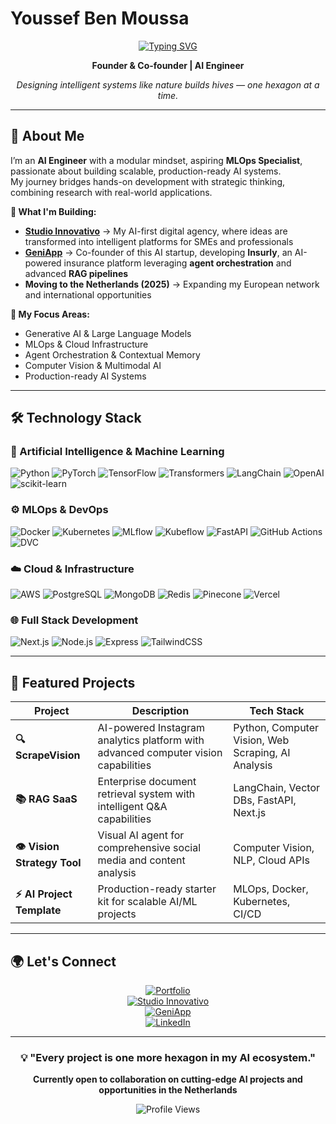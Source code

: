 # Youssef Ben Moussa

<div align="center">

[![Typing SVG](https://readme-typing-svg.herokuapp.com?font=Fira+Code&weight=600&size=28&pause=1000&color=2E86C1&center=true&vCenter=true&random=false&width=700&height=60&lines=AI+Engineer+%7C+Aspiring+MLOps+Specialist;Designing+intelligent+systems+like+nature+builds+hives;One+hexagon+at+a+time)](https://git.io/typing-svg)

**Founder & Co-founder | AI Engineer**

*Designing intelligent systems like nature builds hives — one hexagon at a time.*

</div>

---

## 🚀 About Me

I’m an **AI Engineer** with a modular mindset, aspiring **MLOps Specialist**, passionate about building scalable, production-ready AI systems.  
My journey bridges hands-on development with strategic thinking, combining research with real-world applications.

**🌟 What I'm Building:**
- **[Studio Innovativo](https://studioinnovativo.it)** → My AI-first digital agency, where ideas are transformed into intelligent platforms for SMEs and professionals  
- **[GeniApp](http://geniapp.it)** → Co-founder of this AI startup, developing **Insurly**, an AI-powered insurance platform leveraging **agent orchestration** and advanced **RAG pipelines**  
- **Moving to the Netherlands (2025)** → Expanding my European network and international opportunities  

**🎯 My Focus Areas:**
- Generative AI & Large Language Models  
- MLOps & Cloud Infrastructure  
- Agent Orchestration & Contextual Memory  
- Computer Vision & Multimodal AI  
- Production-ready AI Systems  

---

## 🛠️ Technology Stack

### 🧠 Artificial Intelligence & Machine Learning
<p align="left">
<img src="https://img.shields.io/badge/Python-3776AB?style=for-the-badge&logo=python&logoColor=white" alt="Python"/>
<img src="https://img.shields.io/badge/PyTorch-EE4C2C?style=for-the-badge&logo=pytorch&logoColor=white" alt="PyTorch"/>
<img src="https://img.shields.io/badge/TensorFlow-FF6F00?style=for-the-badge&logo=tensorflow&logoColor=white" alt="TensorFlow"/>
<img src="https://img.shields.io/badge/🤗%20Transformers-FFD21E?style=for-the-badge" alt="Transformers"/>
<img src="https://img.shields.io/badge/LangChain-1C3C3C?style=for-the-badge&logo=langchain&logoColor=white" alt="LangChain"/>
<img src="https://img.shields.io/badge/OpenAI-412991?style=for-the-badge&logo=openai&logoColor=white" alt="OpenAI"/>
<img src="https://img.shields.io/badge/scikit--learn-F7931E?style=for-the-badge&logo=scikit-learn&logoColor=white" alt="scikit-learn"/>
</p>

### ⚙️ MLOps & DevOps
<p align="left">
<img src="https://img.shields.io/badge/Docker-2496ED?style=for-the-badge&logo=docker&logoColor=white" alt="Docker"/>
<img src="https://img.shields.io/badge/Kubernetes-326CE5?style=for-the-badge&logo=kubernetes&logoColor=white" alt="Kubernetes"/>
<img src="https://img.shields.io/badge/MLflow-0194E2?style=for-the-badge&logo=mlflow&logoColor=white" alt="MLflow"/>
<img src="https://img.shields.io/badge/Kubeflow-0066FF?style=for-the-badge&logo=kubeflow&logoColor=white" alt="Kubeflow"/>
<img src="https://img.shields.io/badge/FastAPI-009688?style=for-the-badge&logo=fastapi&logoColor=white" alt="FastAPI"/>
<img src="https://img.shields.io/badge/GitHub%20Actions-2088FF?style=for-the-badge&logo=github-actions&logoColor=white" alt="GitHub Actions"/>
<img src="https://img.shields.io/badge/DVC-945DD6?style=for-the-badge&logo=dvc&logoColor=white" alt="DVC"/>
</p>

### ☁️ Cloud & Infrastructure
<p align="left">
<img src="https://img.shields.io/badge/AWS-232F3E?style=for-the-badge&logo=amazonaws&logoColor=white" alt="AWS"/>
<img src="https://img.shields.io/badge/PostgreSQL-336791?style=for-the-badge&logo=postgresql&logoColor=white" alt="PostgreSQL"/>
<img src="https://img.shields.io/badge/MongoDB-47A248?style=for-the-badge&logo=mongodb&logoColor=white" alt="MongoDB"/>
<img src="https://img.shields.io/badge/Redis-DC382D?style=for-the-badge&logo=redis&logoColor=white" alt="Redis"/>
<img src="https://img.shields.io/badge/Pinecone-000000?style=for-the-badge&logo=pinecone&logoColor=white" alt="Pinecone"/>
<img src="https://img.shields.io/badge/Vercel-000000?style=for-the-badge&logo=vercel&logoColor=white" alt="Vercel"/>
</p>

### 🌐 Full Stack Development
<p align="left">
<img src="https://img.shields.io/badge/Next.js-000000?style=for-the-badge&logo=nextdotjs&logoColor=white" alt="Next.js"/>
<img src="https://img.shields.io/badge/Node.js-339933?style=for-the-badge&logo=nodedotjs&logoColor=white" alt="Node.js"/>
<img src="https://img.shields.io/badge/Express.js-000000?style=for-the-badge&logo=express&logoColor=white" alt="Express"/>
<img src="https://img.shields.io/badge/Tailwind%20CSS-06B6D4?style=for-the-badge&logo=tailwindcss&logoColor=white" alt="TailwindCSS"/>
</p>

---

## 🎯 Featured Projects

<div align="center">

| Project | Description | Tech Stack |
|---------|-------------|------------|
| **🔍 ScrapeVision** | AI-powered Instagram analytics platform with advanced computer vision capabilities | Python, Computer Vision, Web Scraping, AI Analysis |
| **📚 RAG SaaS** | Enterprise document retrieval system with intelligent Q&A capabilities | LangChain, Vector DBs, FastAPI, Next.js |
| **👁️ Vision Strategy Tool** | Visual AI agent for comprehensive social media and content analysis | Computer Vision, NLP, Cloud APIs |
| **⚡ AI Project Template** | Production-ready starter kit for scalable AI/ML projects | MLOps, Docker, Kubernetes, CI/CD |

</div>

---

## 🌍 Let's Connect

<div align="center">

[![Portfolio](https://img.shields.io/badge/Portfolio-FF5722?style=for-the-badge&logo=todoist&logoColor=white)](https://youssef-ben.com)  
[![Studio Innovativo](https://img.shields.io/badge/Agency-2E86C1?style=for-the-badge&logo=rocket&logoColor=white)](https://studioinnovativo.it)  
[![GeniApp](https://img.shields.io/badge/Startup-00BCD4?style=for-the-badge&logo=lightning&logoColor=white)](http://geniapp.it)  
[![LinkedIn](https://img.shields.io/badge/LinkedIn-0077B5?style=for-the-badge&logo=linkedin&logoColor=white)](https://linkedin.com/in/youssef-ben-moussa)

</div>

---

<div align="center">

### 💡 "Every project is one more hexagon in my AI ecosystem."

**Currently open to collaboration on cutting-edge AI projects and opportunities in the Netherlands**

<img src="https://komarev.com/ghpvc/?username=yousse-f&label=Profile%20Views&color=2E86C1&style=for-the-badge" alt="Profile Views"/>

</div>
